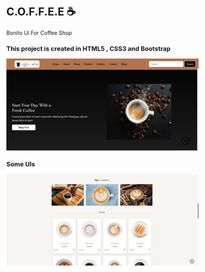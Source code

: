 # C.O.F.F.E.E ☕ 
Bonito Ui For Coffee Shop 
 ### This project is created in HTML5 , CSS3 and Bootstrap
![img specific for the project](./imgs/ui1.jpg)

### Some UIs
![img specific for the project](./imgs/ui2.jpg)

